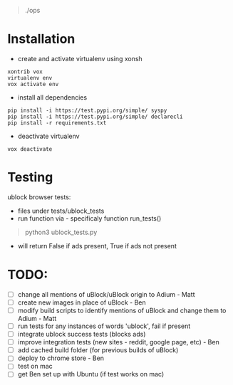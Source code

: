 > ./ops

# Installation

* create and activate virtualenv using xonsh
```
xontrib vox
virtualenv env
vox activate env
```

* install all dependencies
```
pip install -i https://test.pypi.org/simple/ syspy
pip install -i https://test.pypi.org/simple/ declarecli
pip install -r requirements.txt
```

* deactivate virtualenv
```
vox deactivate
```

# Testing

ublock browser tests:
- files under tests/ublock_tests
- run function via - specificaly function run_tests()
> python3 ublock_tests.py
- will return False if ads present, True if ads not present


# TODO:

* [ ] change all mentions of uBlock/uBlock origin to Adium - Matt
* [ ] create new images in place of uBlock - Ben
* [ ] modify build scripts to identify mentions of uBlock and change them to Adium - Matt
* [ ] run tests for any instances of words 'ublock', fail if present
* [ ] integrate ublock success tests (blocks ads)
* [ ] improve integration tests (new sites - reddit, google page, etc) - Ben
* [ ] add cached build folder (for previous builds of uBlock)
* [ ] deploy to chrome store - Ben
* [ ] test on mac
* [ ] get Ben set up with Ubuntu (if test works on mac)
